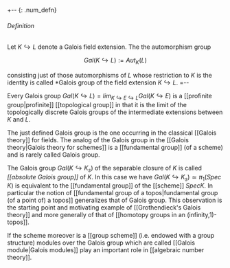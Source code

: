 +-- {: .num_defn}
###### Definition
Let $K\hookrightarrow L$ denote a Galois field extension. The the automorphism group

$$Gal(K\hookrightarrow L):=Aut_K(L)$$

consisting just of those automorphisms of $L$ whose restriction to $K$ is the identity is called *Galois group of the field extension $K\hookrightarrow L$.
=--

Every Galois group $Gal(K\hookrightarrow L)=lim_{K\hookrightarrow E\hookrightarrow L}Gal (K\hookrightarrow E)$  is a [[profinite group|profinite]] [[topological group]] in that it is the limit of the topologically discrete Galois groups of the intermediate extensions between $K$ and $L$.

The just defined Galois group is the one occurring in the classical [[Galois theory]] for fields. The analog of the Galois group in the [[Galois theory|Galois theory for schemes]] is a [[fundamental group]] (of a scheme) and is rarely called Galois group.

The Galois group $Gal(K\hookrightarrow K_s)$ of the separable closure of $K$ is called *[[absolute Galois group]]* of $K$. In this case we have $Gal(K\hookrightarrow K_s)\simeq \pi_1(Spec\; K)$ is equivalent to the [[fundamental group]] of the [[scheme]] $Spec K$. In particular the notion of [[fundamental group of a topos|fundamental group (of a point of) a topos]] generalizes that of Galois group. This observation is the starting point and motivating example of [[Grothendieck's Galois theory]] and more generally of that of [[homotopy groups in an (infinity,1)-topos]].

If the scheme moreover is a [[group scheme]] (i.e. endowed with a group structure) modules over the Galois group which are called [[Galois module|Galois modules]] play an important role in [[algebraic number theory]].